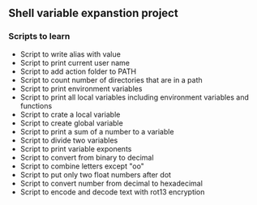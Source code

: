 ## Shell variable expanstion project
### Scripts to learn
* Script to write  alias with value
* Script to print current user name
* Script to add action folder to PATH
* Script to count number of directories that are in a path
* Script to print environment variables
* Script to print all local variables including environment variables and functions
* Script to crate a  local variable
* Script to create global variable
* Script to print a sum of a number to a variable
* Script to divide two variables
* Script to print variable exponents
* Script to convert from binary to decimal
* Script to combine letters except "oo"
* Script to put only two float numbers after dot
* Script to convert number from decimal to hexadecimal
* Script to encode and decode text with rot13 encryption
